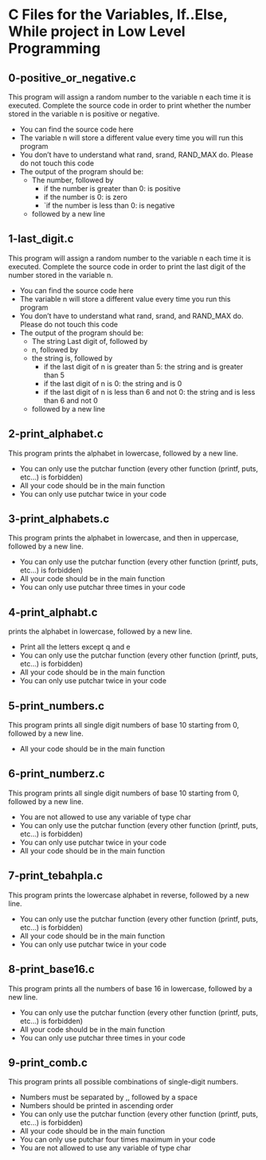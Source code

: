 # C Files for the Variables, If..Else, While project in Low Level Programming

## 0-positive_or_negative.c

This program will assign a random number to the variable n each time it is executed. Complete the source code in order to print whether the number stored in the variable n is positive or negative.

- You can find the source code here
- The variable n will store a different value every time you will run this program
- You don’t have to understand what rand, srand, RAND_MAX do. Please do not touch this code
- The output of the program should be:
    - The number, followed by
        - if the number is greater than 0: is positive
        - if the number is 0: is zero
        - `if the number is less than 0: is negative
    - followed by a new line

## 1-last_digit.c

This program will assign a random number to the variable n each time it is executed. Complete the source code in order to print the last digit of the number stored in the variable n.

- You can find the source code here
- The variable n will store a different value every time you run this program
- You don’t have to understand what rand, srand, and RAND_MAX do. Please do not touch this code
- The output of the program should be:
    - The string Last digit of, followed by
    - n, followed by
    - the string is, followed by
        - if the last digit of n is greater than 5: the string and is greater than 5
        - if the last digit of n is 0: the string and is 0
        - if the last digit of n is less than 6 and not 0: the string and is less than 6 and not 0
    - followed by a new line

## 2-print_alphabet.c

This program prints the alphabet in lowercase, followed by a new line.

- You can only use the putchar function (every other function (printf, puts, etc…) is forbidden)
- All your code should be in the main function
- You can only use putchar twice in your code

## 3-print_alphabets.c

This program prints the alphabet in lowercase, and then in uppercase, followed by a new line.

- You can only use the putchar function (every other function (printf, puts, etc…) is forbidden)
- All your code should be in the main function
- You can only use putchar three times in your code

## 4-print_alphabt.c

prints the alphabet in lowercase, followed by a new line.

- Print all the letters except q and e
- You can only use the putchar function (every other function (printf, puts, etc…) is forbidden)
- All your code should be in the main function
- You can only use putchar twice in your code

## 5-print_numbers.c

This program prints all single digit numbers of base 10 starting from 0, followed by a new line.

- All your code should be in the main function

## 6-print_numberz.c

This program prints all single digit numbers of base 10 starting from 0, followed by a new line.

- You are not allowed to use any variable of type char
- You can only use the putchar function (every other function (printf, puts, etc…) is forbidden)
- You can only use putchar twice in your code
- All your code should be in the main function

## 7-print_tebahpla.c

This program prints the lowercase alphabet in reverse, followed by a new line.

- You can only use the putchar function (every other function (printf, puts, etc…) is forbidden)
- All your code should be in the main function
- You can only use putchar twice in your code

## 8-print_base16.c

This program prints all the numbers of base 16 in lowercase, followed by a new line.

- You can only use the putchar function (every other function (printf, puts, etc…) is forbidden)
- All your code should be in the main function
- You can only use putchar three times in your code

## 9-print_comb.c

This program prints all possible combinations of single-digit numbers.

- Numbers must be separated by ,, followed by a space
- Numbers should be printed in ascending order
- You can only use the putchar function (every other function (printf, puts, etc…) is forbidden)
- All your code should be in the main function
- You can only use putchar four times maximum in your code
- You are not allowed to use any variable of type char

